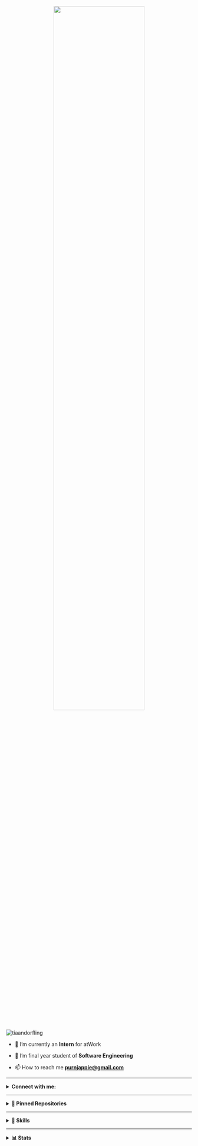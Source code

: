 <div align="center">
<img src="https://readme-typing-svg.demolab.com?font=Inconsolata&weight=500&size=50&duration=2750&pause=150&color=A7A459&center=true&vCenter=true&multiline=true&repeat=false&random=false&width=1300&height=200&lines=Hello+hello;I'm+Tiaan%2C+A+passionate;software+engineering+student+from+South+Africa" width="70%" />
</div>
<br><br>

<p align="left"> <img src="https://komarev.com/ghpvc/?username=tiaandorfling&label=Profile%20views&color=0e75b6&style=flat" alt="tiaandorfling" /> </p>

- 🔭 I’m currently an **Intern** for atWork

- 🌱 I’m final year student of **Software Engineering**

- 📫 How to reach me **purnjappie@gmail.com**

---
</p>
<details>
  <summary><b>Connect with me:</b></summary>

<p align="center">
<a href="https://instagram.com/tiaan.dorflingg" target="blank"><img align="center" src="https://raw.githubusercontent.com/rahuldkjain/github-profile-readme-generator/master/src/images/icons/Social/instagram.svg" alt="tiaan.dorflingg" height="35" width="45" /></a> &nbsp; &nbsp;
<a href="https://www.linkedin.com/in/tiaan-dorfling-1313432bb" target="blank"><img align="center" src="https://cdn.jsdelivr.net/npm/simple-icons@3.0.1/icons/linkedin.svg" alt="rahuldkjain" height="30" width="40" /></a>
<a href="https://industryconnect.belgiumcampus.ac.za/sites/s578128/index.html"><img align="center" src="https://raw.githubusercontent.com/rahuldkjain/github-profile-readme-generator/master/src/images/icons/Social/myspace-alt.svg" alt="tiaan.dorflingg" height="35" width="45" /></a>


</details>

---

<details>
  <summary><b>📌 Pinned Repositories</b></summary>
<br>

<a href="https://github.com/Thian0509/MnR_Finals_Team3">
  <img align="center" style="margin:0.5rem" src="https://github-readme-stats.vercel.app/api/pin/?username=Thian0509&repo=MnR_Finals_Team3&title_color=ffffff&text_color=c9cacc&icon_color=4AB197&bg_color=1A2B34" />
</a>

<a href="https://github.com/Thian0509/Monkey-RiverTeam11">
  <img align="center" style="margin:0.5rem" src="https://github-readme-stats.vercel.app/api/pin/?username=Thian0509&repo=Monkey-RiverTeam11&title_color=ffffff&text_color=c9cacc&icon_color=4AB197&bg_color=1A2B34" />
</a>

<br>

<a href="https://github.com/Gras-sie/ML-Credit-Risk-Assessment">
  <img align="center" style="margin:0.5rem" src="https://github-readme-stats.vercel.app/api/pin/?username=Gras-sie&repo=ML-Credit-Risk-Assessment&title_color=ffffff&text_color=c9cacc&icon_color=4AB197&bg_color=1A2B34" />
</a>

<a href="https://github.com/KGS577999/Community-Portal">
  <img align="center" style="margin:0.5rem" src="https://github-readme-stats.vercel.app/api/pin/?username=KGS577999&repo=Community-Portal&title_color=ffffff&text_color=c9cacc&icon_color=4AB197&bg_color=1A2B34" />
</a>

<a href="https://github.com/TiaanDorfling/Java_Desktop_App">
  <img align="center" style="margin:0.5rem" src="https://github-readme-stats.vercel.app/api/pin/?username=TiaanDorfling&repo=Java_Desktop_App&title_color=ffffff&text_color=c9cacc&icon_color=4AB197&bg_color=1A2B34" />
</a>

<a href="https://github.com/Marth1nus/LPR381-Project">
  <img align="center" style="margin:0.5rem" src="https://github-readme-stats.vercel.app/api/pin/?username=Marth1nus&repo=LPR381-Project&title_color=ffffff&text_color=c9cacc&icon_color=4AB197&bg_color=1A2B34" />
</a>

<br>
<br>
</details>

---

<details>
  <summary><b>💼 Skills</b></summary>

[![React](https://img.shields.io/badge/React-001440?style=for-the-badge&logo=react&logoColor=#61DAFB)](https://www.php.net/docs.php)
[![HTML5](https://img.shields.io/badge/HTML-e34c26?style=for-the-badge&logo=html5&logoColor=white)](https://html.spec.whatwg.org/multipage/)
[![CSS3](https://img.shields.io/badge/CSS-563d7c?style=for-the-badge&logo=css3&logoColor=white)](https://developer.mozilla.org/en-US/docs/Web/CSS)
[![Javascript](https://img.shields.io/badge/Javascript-323330?style=for-the-badge&logo=javascript&logoColor=F7DF1E)](https://w)
[![MySQL](https://img.shields.io/badge/MYSQL-5B5B5B?style=for-the-badge&logo=mysql&logoColor=white)](https://www.mysql.com/)
[![MongoDB](https://img.shields.io/badge/mongodb-ffffff?style=for-the-badge&logo=mongodb&logoColor=#47A248)](https://www.mongodb.com/)
[![C#](https://img.shields.io/badge/C%23-239120?style=for-the-badge&logo=c-sharp&logoColor=white)](https://www.w3schools.com/cs/)
[![.NET](https://img.shields.io/badge/.NET-512BD4?style=for-the-badge&logo=dotnet&logoColor=white)](https://dotnet.microsoft.com/)
[![Express.js](https://img.shields.io/badge/Express.js-000000?style=for-the-badge&logo=express&logoColor=white)](https://expressjs.com/)
[![Flask](https://img.shields.io/badge/Flask-000000?style=for-the-badge&logo=flask&logoColor=white)](https://flask.palletsprojects.com/)
[![Java](https://img.shields.io/badge/Java-007396?style=for-the-badge&logo=java&logoColor=white)](https://www.java.com)
[![SQL Server](https://img.shields.io/badge/SQL_Server-CC2927?style=for-the-badge&logo=microsoft-sql-server&logoColor=white)](https://www.microsoft.com/en-us/sql-server)
[![Node.js](https://img.shields.io/badge/Node.js-339933?style=for-the-badge&logo=node.js&logoColor=white)](https://nodejs.org)
[![Pandas](https://img.shields.io/badge/Pandas-150458?style=for-the-badge&logo=pandas&logoColor=white)](https://pandas.pydata.org/)
[![PostgreSQL](https://img.shields.io/badge/PostgreSQL-336791?style=for-the-badge&logo=postgresql&logoColor=white)](https://www.postgresql.org)
[![Python](https://img.shields.io/badge/Python-3776AB?style=for-the-badge&logo=python&logoColor=white)](https://www.python.org)
[![PyTorch](https://img.shields.io/badge/PyTorch-EE4C2C?style=for-the-badge&logo=pytorch&logoColor=white)](https://pytorch.org/)
[![Scikit-learn](https://img.shields.io/badge/Scikit--learn-F7931E?style=for-the-badge&logo=scikit-learn&logoColor=white)](https://scikit-learn.org/)
[![Seaborn](https://img.shields.io/badge/Seaborn-3B75AF?style=for-the-badge&logo=seaborn&logoColor=white)](https://seaborn.pydata.org/)
</details>

---

<details>
  <summary><b>📊 Stats</b></summary>
  ![My GitHub Stats](https://github-readme-stats.vercel.app/api?username=TiaanDorfling)
  <br>
  ![My Top Languages](https://github-readme-stats.vercel.app/api/top-langs?username=TiaanDorfling&layout=compact&theme=dark)
</details>
